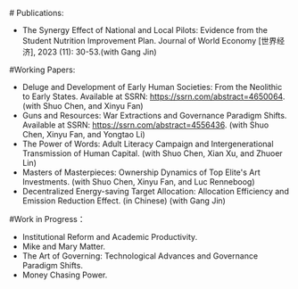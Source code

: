 <p>
  # Publications:
  
  - The Synergy Effect of National and Local Pilots: Evidence from the Student Nutrition Improvement Plan. Journal of World Economy [世界经济], 2023 (11): 30-53.(with Gang Jin)
</p>

<p>
  #Working Papers:
  
  - Deluge and Development of Early Human Societies: From the Neolithic to Early States. Available at SSRN: https://ssrn.com/abstract=4650064. (with Shuo Chen, and Xinyu Fan)
  - Guns and Resources: War Extractions and Governance Paradigm Shifts. Available at SSRN: https://ssrn.com/abstract=4556436. (with Shuo Chen, Xinyu Fan, and Yongtao Li)
  - The Power of Words: Adult Literacy Campaign and Intergenerational Transmission of Human Capital. (with Shuo Chen, Xian Xu, and Zhuoer Lin)
  - Masters of Masterpieces: Ownership Dynamics of Top Elite's Art Investments. (with Shuo Chen, Xinyu Fan, and Luc Renneboog)
  - Decentralized Energy-saving Target Allocation: Allocation Efficiency and Emission Reduction Effect. (in Chinese) (with Gang Jin)
</p>

<p>
  #Work in Progress：
  
  - Institutional Reform and Academic Productivity.
  - Mike and Mary Matter.
  - The Art of Governing: Technological Advances and Governance Paradigm Shifts.
  - Money Chasing Power.
</p>

<br />
<br />
